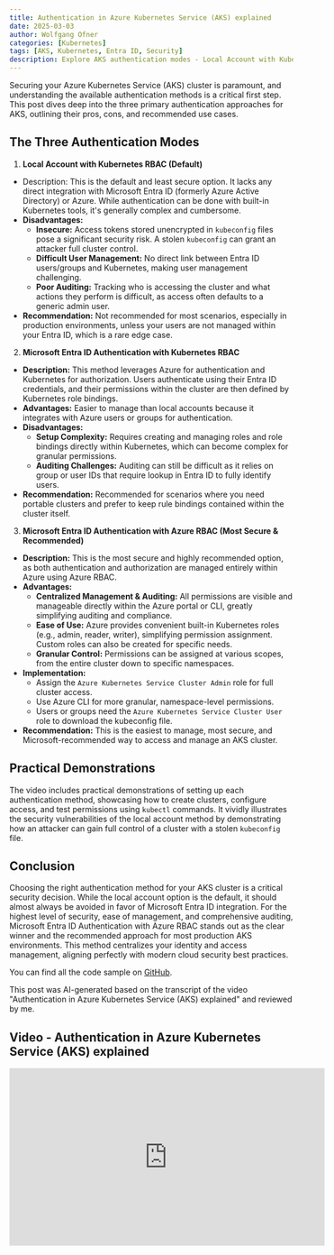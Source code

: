 ```yaml
---
title: Authentication in Azure Kubernetes Service (AKS) explained
date: 2025-03-03
author: Wolfgang Ofner
categories: [Kubernetes]
tags: [AKS, Kubernetes, Entra ID, Security]
description: Explore AKS authentication modes - Local Account with Kubernetes RBAC, Entra ID with Kubernetes RBAC, and Entra ID with Azure RBAC. Demos included! 
---
```


Securing your Azure Kubernetes Service (AKS) cluster is paramount, and understanding the available authentication methods is a critical first step. This post dives deep into the three primary authentication approaches for AKS, outlining their pros, cons, and recommended use cases.

## The Three Authentication Modes

1. **Local Account with Kubernetes RBAC (Default)**
- Description: This is the default and least secure option. It lacks any direct integration with Microsoft Entra ID (formerly Azure Active Directory) or Azure. While authentication can be done with built-in Kubernetes tools, it's generally complex and cumbersome.
- **Disadvantages:**
    - **Insecure:** Access tokens stored unencrypted in `kubeconfig` files pose a significant security risk. A stolen `kubeconfig` can grant an attacker full cluster control.
    - **Difficult User Management:** No direct link between Entra ID users/groups and Kubernetes, making user management challenging.
    - **Poor Auditing:** Tracking who is accessing the cluster and what actions they perform is difficult, as access often defaults to a generic admin user.
- **Recommendation:** Not recommended for most scenarios, especially in production environments, unless your users are not managed within your Entra ID, which is a rare edge case.

2. **Microsoft Entra ID Authentication with Kubernetes RBAC**
- **Description:** This method leverages Azure for authentication and Kubernetes for authorization. Users authenticate using their Entra ID credentials, and their permissions within the cluster are then defined by Kubernetes role bindings.
- **Advantages:** Easier to manage than local accounts because it integrates with Azure users or groups for authentication.
- **Disadvantages:**
    - **Setup Complexity:** Requires creating and managing roles and role bindings directly within Kubernetes, which can become complex for granular permissions.
    - **Auditing Challenges:** Auditing can still be difficult as it relies on group or user IDs that require lookup in Entra ID to fully identify users.
- **Recommendation:** Recommended for scenarios where you need portable clusters and prefer to keep rule bindings contained within the cluster itself.

3. **Microsoft Entra ID Authentication with Azure RBAC (Most Secure & Recommended)**
- **Description:** This is the most secure and highly recommended option, as both authentication and authorization are managed entirely within Azure using Azure RBAC.
- **Advantages:**
    - **Centralized Management & Auditing:** All permissions are visible and manageable directly within the Azure portal or CLI, greatly simplifying auditing and compliance.
    - **Ease of Use:** Azure provides convenient built-in Kubernetes roles (e.g., admin, reader, writer), simplifying permission assignment. Custom roles can also be created for specific needs.
    - **Granular Control:** Permissions can be assigned at various scopes, from the entire cluster down to specific namespaces.
- **Implementation:**
    - Assign the `Azure Kubernetes Service Cluster Admin` role for full cluster access.
    - Use Azure CLI for more granular, namespace-level permissions.
    - Users or groups need the `Azure Kubernetes Service Cluster User` role to download the kubeconfig file.
- **Recommendation:** This is the easiest to manage, most secure, and Microsoft-recommended way to access and manage an AKS cluster.

## Practical Demonstrations

The video includes practical demonstrations of setting up each authentication method, showcasing how to create clusters, configure access, and test permissions using `kubectl` commands. It vividly illustrates the security vulnerabilities of the local account method by demonstrating how an attacker can gain full control of a cluster with a stolen `kubeconfig` file.

## Conclusion

Choosing the right authentication method for your AKS cluster is a critical security decision. While the local account option is the default, it should almost always be avoided in favor of Microsoft Entra ID integration. For the highest level of security, ease of management, and comprehensive auditing, Microsoft Entra ID Authentication with Azure RBAC stands out as the clear winner and the recommended approach for most production AKS environments. This method centralizes your identity and access management, aligning perfectly with modern cloud security best practices.

You can find all the code sample on <a href="https://github.com/WolfgangOfner/Youtube/tree/main/Authentication%20in%20Azure%20Kubernetes%20Service%20(AKS)%20explained" target="_blank" rel="noopener noreferrer">GitHub</a>.

This post was AI-generated based on the transcript of the video "Authentication in Azure Kubernetes Service (AKS) explained" and reviewed by me.

## Video - Authentication in Azure Kubernetes Service (AKS) explained

<iframe width="560" height="315" src="https://www.youtube.com/embed/tuXJMHfNqyU" title="YouTube video player" frameborder="0" allow="accelerometer; autoplay; clipboard-write; encrypted-media; gyroscope; picture-in-picture; web-share" referrerpolicy="strict-origin-when-cross-origin" allowfullscreen></iframe>